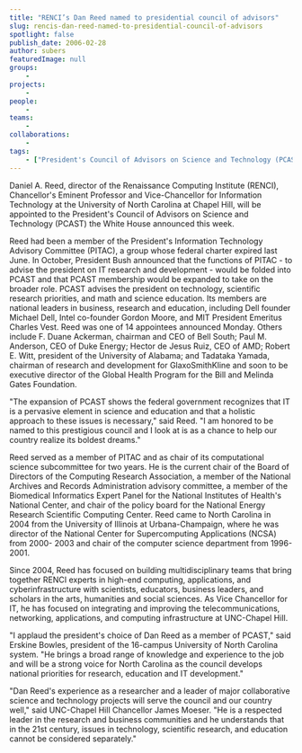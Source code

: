 ```yaml
---
title: "RENCI’s Dan Reed named to presidential council of advisors"
slug: rencis-dan-reed-named-to-presidential-council-of-advisors
spotlight: false
publish_date: 2006-02-28
author: subers
featuredImage: null
groups:
    - 
projects:
    - 
people:
    - 
teams: 
    - 
collaborations:
    - 
tags:
    - ["President's Council of Advisors on Science and Technology (PCAST)","UNC - Chapel Hill"]
---
```

Daniel A. Reed, director of the Renaissance Computing Institute (RENCI), Chancellor's Eminent Professor and Vice-Chancellor for Information Technology at the University of North Carolina at Chapel Hill, will be appointed to the President's Council of Advisors on Science and Technology (PCAST) the White House announced this week.<!--more-->

Reed had been a member of the President's Information Technology Advisory Committee (PITAC), a group whose federal charter expired last June. In October, President Bush announced that the functions of PITAC - to advise the president on IT research and development - would be folded into PCAST and that PCAST membership would be expanded to take on the broader role. PCAST advises the president on technology, scientific research priorities, and math and science education. Its members are national leaders in business, research and education, including Dell founder Michael Dell, Intel co-founder Gordon Moore, and MIT President Emeritus Charles Vest. Reed was one of 14 appointees announced Monday. Others include F. Duane Ackerman, chairman and CEO of Bell South; Paul M. Anderson, CEO of Duke Energy; Hector de Jesus Ruiz, CEO of AMD; Robert E. Witt, president of the University of Alabama; and Tadataka Yamada, chairman of research and development for GlaxoSmithKline and soon to be executive director of the Global Health Program for the Bill and Melinda Gates Foundation.

"The expansion of PCAST shows the federal government recognizes that IT is a pervasive element in science and education and that a holistic approach to these issues is necessary," said Reed. "I am honored to be named to this prestigious council and I look at is as a chance to help our country realize its boldest dreams."

Reed served as a member of PITAC and as chair of its computational science subcommittee for two years. He is the current chair of the Board of Directors of the Computing Research Association, a member of the National Archives and Records Administration advisory committee, a member of the Biomedical Informatics Expert Panel for the National Institutes of Health's National Center, and chair of the policy board for the National Energy Research Scientific Computing Center. Reed came to North Carolina in 2004 from the University of Illinois at Urbana-Champaign, where he was director of the National Center for Supercomputing Applications (NCSA) from 2000- 2003 and chair of the computer science department from 1996-2001.

Since 2004, Reed has focused on building multidisciplinary teams that bring together RENCI experts in high-end computing, applications, and cyberinfrastructure with scientists, educators, business leaders, and scholars in the arts, humanities and social sciences. As Vice Chancellor for IT, he has focused on integrating and improving the telecommunications, networking, applications, and computing infrastructure at UNC-Chapel Hill.

"I applaud the president's choice of Dan Reed as a member of PCAST," said Erskine Bowles, president of the 16-campus University of North Carolina system. "He brings a broad range of knowledge and experience to the job and will be a strong voice for North Carolina as the council develops national priorities for research, education and IT development."

"Dan Reed's experience as a researcher and a leader of major collaborative science and technology projects will serve the council and our country well," said UNC-Chapel Hill Chancellor James Moeser. "He is a respected leader in the research and business communities and he understands that in the 21st century, issues in technology, scientific research, and education cannot be considered separately."
